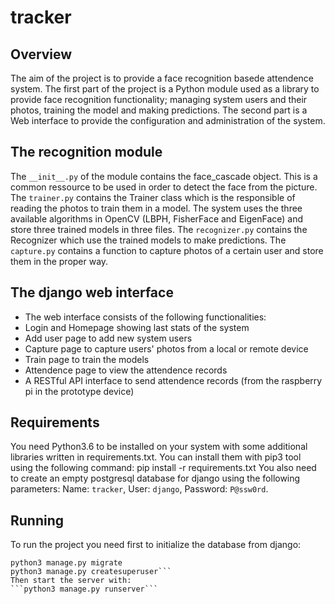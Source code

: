 # tracker

## Overview

The aim of the project is to provide a face recognition basede attendence system.
The first part of the project is a Python module used as a library to provide face recognition functionality; managing system users and their photos, training the model and making predictions.
The second part is a Web interface to provide the configuration and administration of the system.

## The recognition module
The ```__init__.py``` of the module contains the face_cascade object. This is a common ressource to be used in order to detect the face from the picture.
The ```trainer.py``` contains the Trainer class which is the responsible of reading the photos to train them in a model.
The system uses the three available algorithms in OpenCV (LBPH, FisherFace and EigenFace) and store three trained models in three files.
The ```recognizer.py``` contains the Recognizer which use the trained models to make predictions.
The ```capture.py``` contains a function to capture photos of a certain user and store them in the proper way.


## The django web interface
- The web interface consists of the following functionalities:
- Login and Homepage showing last stats of the system
- Add user page to add new system users
- Capture page to capture users' photos from a local or remote device
- Train page to train the models
- Attendence page to view the attendence records
- A RESTful API interface to send attendence records (from the raspberry pi in the prototype device)

## Requirements
You need Python3.6 to be installed on your system with some additional libraries written in requirements.txt.
You can install them with pip3 tool using the following command: pip install -r requirements.txt
You also need to create an empty postgresql database for django using the following parameters: Name: ```tracker```, User: ```django```, Password: ```P@ssw0rd```.

## Running
To run the project you need first to initialize the database from django:
```python3 manage.py makemigrations
python3 manage.py migrate
python3 manage.py createsuperuser```
Then start the server with:
```python3 manage.py runserver```
